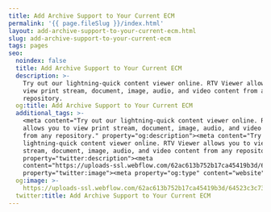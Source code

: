 ```yaml
---
title: Add Archive Support to Your Current ECM
permalink: '{{ page.fileSlug }}/index.html'
layout: add-archive-support-to-your-current-ecm.html
slug: add-archive-support-to-your-current-ecm
tags: pages
seo:
  noindex: false
  title: Add Archive Support to Your Current ECM
  description: >-
    Try out our lightning-quick content viewer online. RTV Viewer allows you to
    view print stream, document, image, audio, and video content from any
    repository.
  og:title: Add Archive Support to Your Current ECM
  additional_tags: >-
    <meta content="Try out our lightning-quick content viewer online. RTV Viewer
    allows you to view print stream, document, image, audio, and video content
    from any repository." property="og:description"><meta content="Try out our
    lightning-quick content viewer online. RTV Viewer allows you to view print
    stream, document, image, audio, and video content from any repository."
    property="twitter:description"><meta
    content="https://uploads-ssl.webflow.com/62ac613b752b17ca45419b3d/64523c3c737acdc0f38d17ac_meta-image.png"
    property="twitter:image"><meta property="og:type" content="website">
  og:image: >-
    https://uploads-ssl.webflow.com/62ac613b752b17ca45419b3d/64523c3c737acdc0f38d17ac_meta-image.png
  twitter:title: Add Archive Support to Your Current ECM
---
```



